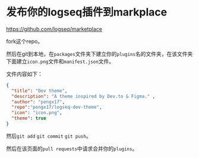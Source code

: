 # 发布你的logseq插件到markplace

https://github.com/logseq/marketplace

fork这个repo。

然后在git到本地，在`packages`文件夹下建立你的`plugins`名的文件夹，在该文件夹下面建立`icon.png`文件和`manifest.json`文件。

文件内容如下：

```json
{
  "title": "Dev theme",
  "description": "A theme inspired by Dev.to & Figma." ,
  "author": "pengx17",
  "repo":"pengx17/logseq-dev-theme",
  "icon": "icon.png",
  "theme": true
}
```

然后`git add` `git commit` `git push`。

然后在该页面的`pull requests`中请求合并你的`plugins`。
